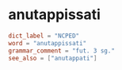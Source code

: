 # anutappissati

``` toml
dict_label = "NCPED"
word = "anutappissati"
grammar_comment = "fut. 3 sg."
see_also = ["anutappati"]
```

